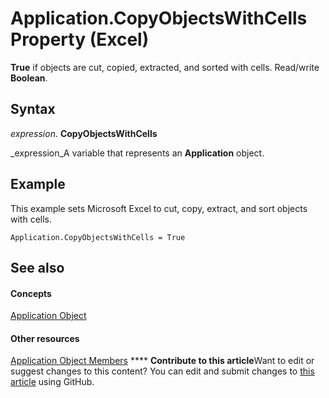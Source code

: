 
# Application.CopyObjectsWithCells Property (Excel)

 **True** if objects are cut, copied, extracted, and sorted with cells. Read/write **Boolean**.


## Syntax

 _expression_. **CopyObjectsWithCells**

 _expression_A variable that represents an  **Application** object.


## Example

This example sets Microsoft Excel to cut, copy, extract, and sort objects with cells.


```
Application.CopyObjectsWithCells = True
```


## See also


#### Concepts


 [Application Object](19b73597-5cf9-4f56-8227-b5211f657f6f.md)
#### Other resources


 [Application Object Members](4cb9ca42-8d07-cc9c-2d80-4eb9a5921e1e.md)
****   **Contribute to this article**Want to edit or suggest changes to this content? You can edit and submit changes to  [this article](https://github.com/jhershey00/VBA_Excel_Test/OpenXMLCon/articles/86836569-7bd1-bfe7-2def-6cf43a7c0368.md) using GitHub.

